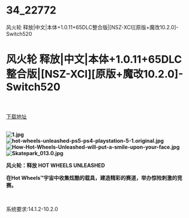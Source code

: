 # 34_22772
风火轮 释放|中文|本体+1.0.11+65DLC整合版|[NSZ-XCI][原版+魔改10.2.0]-Switch520
# 风火轮 释放|中文|本体+1.0.11+65DLC整合版|[NSZ-XCI][原版+魔改10.2.0]-Switch520
 <br/></br>
[下载地址](https://www.switch520.cc/article/22772 "下载地址")
<br/></br>

<p><strong><img title="1.jpg" src="https://www.switch520.cc/muke_img/2021_09_30_08cebbd65346c.jpg" alt="1.jpg"></strong><br>
<strong><img title="hot-wheels-unleashed-ps5-ps4-playstation-5-1.original.jpg" src="https://www.switch520.cc/muke_img/2021_09_30_e1d2c8d3fcbf0.jpg" alt="hot-wheels-unleashed-ps5-ps4-playstation-5-1.original.jpg"></strong><br>
<strong><img title="How-Hot-Wheels-Unleashed-will-put-a-smile-upon-your-face.jpg" src="https://www.switch520.cc/muke_img/2021_09_30_0c0ceaaacfc7f.jpg" alt="How-Hot-Wheels-Unleashed-will-put-a-smile-upon-your-face.jpg"></strong><br>
<strong><img title="Skatepark_013.0.jpg" src="https://www.switch520.cc/muke_img/2021_09_30_bf79921ef9d1a.jpg" alt="Skatepark_013.0.jpg">&nbsp;</strong></p>
<p><strong>风火轮：释放 HOT WHEELS UNLEASHED</strong></p>
<p><strong>在Hot Wheels™宇宙中收集炫酷的载具，建造精彩的赛道，举办惊险刺激的竞赛。</strong></p>
<p>&nbsp;</p>
<p>系统要求:14.1.2-10.2.0</p>



